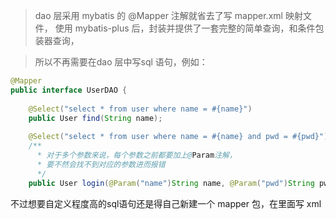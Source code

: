 >dao 层采用 mybatis 的 @Mapper 注解就省去了写 mapper.xml 映射文件，
使用 mybatis-plus 后，封装并提供了一套完整的简单查询，和条件包装器查询，

> 所以不再需要在dao 层中写sql 语句，例如：

```java
@Mapper
public interface UserDAO {
 
    @Select("select * from user where name = #{name}")
    public User find(String name);
 
    @Select("select * from user where name = #{name} and pwd = #{pwd}")
    /**
      * 对于多个参数来说，每个参数之前都要加上@Param注解，
      * 要不然会找不到对应的参数进而报错
      */
    public User login(@Param("name")String name, @Param("pwd")String pwd);

```

不过想要自定义程度高的sql语句还是得自己新建一个 mapper 包，在里面写 xml